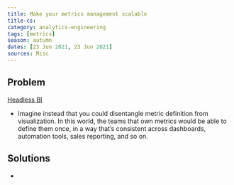 ```yaml
---
title: Make your metrics management scalable
title-cs: 
category: analytics-engineering
tags: [metrics]
season: autumn
dates: [23 Jun 2021, 23 Jun 2021]
sources: Misc
---
```


## Problem
[Headless BI](https://basecase.vc/blog/headless-bi)
* Imagine instead that you could disentangle metric definition from visualization. In this world, the teams that own metrics would be able to define them once, in a way that’s consistent across dashboards, automation tools, sales reporting, and so on.

## Solutions
* 